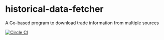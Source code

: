 # historical-data-fetcher
A Go-based program to download trade information from multiple sources

[![Circle CI](https://circleci.com/gh/corybuecker/historical-data-fetcher.svg?style=svg)](https://circleci.com/gh/corybuecker/historical-data-fetcher)
